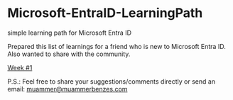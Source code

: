 # Microsoft-EntraID-LearningPath
simple learning path for Microsoft Entra ID

Prepared this list of learnings for a friend who is new to Microsoft Entra ID. Also wanted to share with the community.

[Week #1](/week1.md)


P.S.: Feel free to share your suggestions/comments directly or send an email: muammer@muammerbenzes.com
